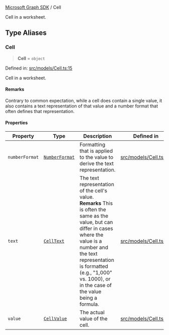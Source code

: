 [Microsoft Graph SDK](README.md) / Cell

Cell in a worksheet.

## Type Aliases

### Cell

> **Cell** = `object`

Defined in: [src/models/Cell.ts:15](https://github.com/Future-Secure-AI/microsoft-graph/blob/main/src/models/Cell.ts#L15)

Cell in a worksheet.

#### Remarks

Contrary to common expectation, while a cell does contain a single value, it also contains a text representation of that value and a number format that often defines that representation.

#### Properties

| Property | Type | Description | Defined in |
| ------ | ------ | ------ | ------ |
| <a id="numberformat"></a> `numberFormat` | [`NumberFormat`](NumberFormat.md#numberformat) | Formatting that is applied to the value to derive the text representation. | [src/models/Cell.ts:30](https://github.com/Future-Secure-AI/microsoft-graph/blob/main/src/models/Cell.ts#L30) |
| <a id="text"></a> `text` | [`CellText`](CellText.md#celltext) | The text representation of the cell's value. **Remarks** This is often the same as the value, but can differ in cases where the value is a number and the text representation is formatted (e.g., "1,000" vs. 1000), or in the case of the value being a formula. | [src/models/Cell.ts:20](https://github.com/Future-Secure-AI/microsoft-graph/blob/main/src/models/Cell.ts#L20) |
| <a id="value"></a> `value` | [`CellValue`](CellValue.md#cellvalue) | The actual value of the cell. | [src/models/Cell.ts:25](https://github.com/Future-Secure-AI/microsoft-graph/blob/main/src/models/Cell.ts#L25) |
